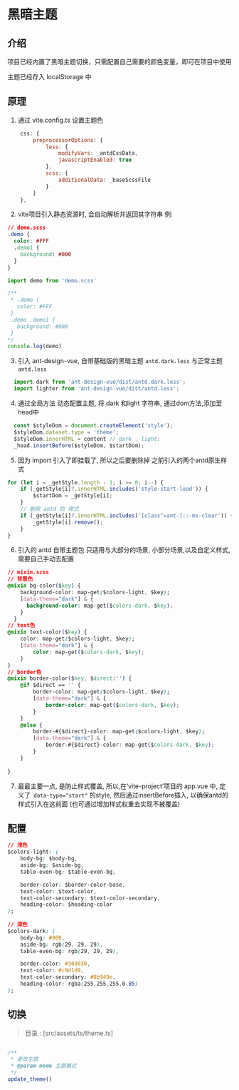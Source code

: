# 黑暗主题

## 介绍

项目已经内置了黑暗主题切换，只需配置自己需要的颜色变量，即可在项目中使用

主题已经存入 localStorage 中


## 原理

1. 通过 vite.config.ts 设置主题色
  ```js
      css: {
          preprocessorOptions: {
              less: {
                  modifyVars: _antdCssData,
                  javascriptEnabled: true
              },
              scss: {
                  additionalData: _baseScssFile
              }
          }
      },
  ```
2. vite项目引入静态资源时, 会自动解析并返回其字符串
  例: 
  ```css
  // demo.scss
  .demo {
    color: #FFF
    .demo1 {
      background: #000
    }
  }
  ```

  ```js
  import demo from 'demo.scss'

  /**
   * .demo {
     color: #FFF
   }
   .demo .demo1 {
     background: #000
   }
  */
  console.log(demo)
  ```
3. 引入 ant-design-vue, 自带基础版的黑暗主题 `antd.dark.less` 与正常主题 `antd.less` 
  ```js
    import dark from 'ant-design-vue/dist/antd.dark.less';
    import lighter from 'ant-design-vue/dist/antd.less';
  ```
4. 通过全局方法 动态配置主题, 将 dark 和light 字符串, 通过dom方法,添加至head中
```js
  const $styleDom = document.createElement('style');
  $styleDom.dataset.type = 'theme';
  $styleDom.innerHTML = content // dark . light;
  _head.insertBefore($styleDom, $startDom);
```

5. 因为 import 引入了即挂载了, 所以之后要删除掉 之前引入的两个antd原生样式
```js
for (let i = _getStyle.length - 1; i >= 0; i--) {
    if (_getStyle[i]?.innerHTML.includes('style-start-load')) {
        $startDom = _getStyle[i];
    }
    // 删除 antd 的 样式
    if (_getStyle[i]?.innerHTML.includes('[class^=ant-]::-ms-clear')) {
        _getStyle[i].remove();
    }
}
```
6. 引入的 antd 自带主题包 只适用与大部分的场景, 小部分场景,以及自定义样式, 需要自己手动去配置
```css
// mixin.scss
// 背景色
@mixin bg-color($key) {
    background-color: map-get($colors-light, $key);
    [data-theme="dark"] & {
      background-color: map-get($colors-dark, $key);
    }
  }
// text色
@mixin text-color($key) {
    color: map-get($colors-light, $key);
    [data-theme="dark"] & {
        color: map-get($colors-dark, $key);
    }
}
// border色
@mixin border-color($key, $direct:'') {
    @if $direct == '' {
        border-color: map-get($colors-light, $key);
        [data-theme="dark"] & {
            border-color: map-get($colors-dark, $key);
        }
    }
    @else {
        border-#{$direct}-color: map-get($colors-light, $key);
        [data-theme="dark"] & {
            border-#{$direct}-color: map-get($colors-dark, $key);
        }
    }
    
}

```

7. 最最主要一点, 是防止样式覆盖, 所以,在‘vite-project’项目的 app.vue 中, 定义了` data-type="start"` 的style, 然后通过insertBefore插入, 以确保antd的样式引入在这前面 (也可通过增加样式权重去实现不被覆盖)


## 配置

```css
// 浅色
$colors-light: (
    body-bg: $body-bg,
    aside-bg: $aside-bg,
    table-even-bg: $table-even-bg,

    border-color: $border-color-base,
    text-color: $text-color,
    text-color-secondary: $text-color-secondary,
    heading-color: $heading-color
);
 
// 深色
$colors-dark: (
    body-bg: #000,
    aside-bg: rgb(29, 29, 29),
    table-even-bg: rgb(29, 29, 29),

    border-color: #303030,
    text-color: #c9d1d9,
    text-color-secondary: #8b949e,
    heading-color: rgba(255,255,255,0.85)
);
```

## 切换
> 目录 : [src/assets/ts/theme.ts]
```js

/**
 * 更改主题
 * @param mode 主题模式
 */
update_theme()
```
